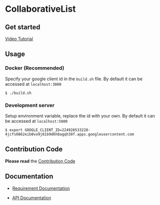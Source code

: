 # CollaborativeList

## Get started
[Video Tutorial](https://youtu.be/CE2iBlbb4iE)

## Usage
### Docker (Recommended)
Specify your google client id in the `build.sh` file. By default it can be accessed at `localhost:3000`

`$ ./build.sh`

### Development server
Setup environment variable, replace the id with your own. By default it can be accessed at `localhost:5000`

`$ export GOOGLE_CLIENT_ID=224926533228-4jcfs0862eib0vo9j81b9d6h8agqh30f.apps.googleusercontent.com`

## Contribution Code
**Please read** the [Contribution Code](https://teamghostbuster.github.io/CollaborativeList/contribution-code/)

## Documentation
* [Requirement Documentation](https://teamghostbuster.github.io/CollaborativeList/)

* [API Documentation](https://teamghostbuster.github.io/restful-api)
